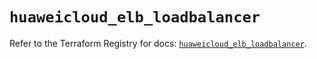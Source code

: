 # `huaweicloud_elb_loadbalancer`

Refer to the Terraform Registry for docs: [`huaweicloud_elb_loadbalancer`](https://registry.terraform.io/providers/huaweicloud/huaweicloud/1.71.1/docs/resources/elb_loadbalancer).
